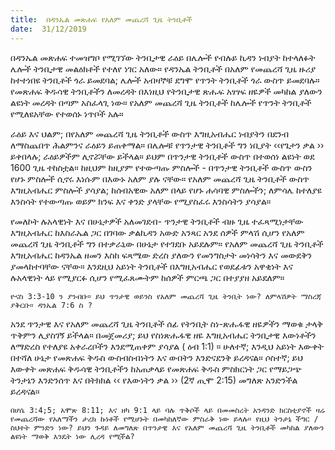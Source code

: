 ```yaml
---
title:  በዳንኤል መጽሐፍ የአለም መጨረሻ ጊዜ ትንቢቶች
date:  31/12/2019
---
```


በዳንኤል መጽሐፍ ተመዝግቦ የሚገኘው ትንቢታዊ ራዕይ በሌሎች የብሉይ ኪዳን ነብያት ከተላለፉት ሌሎች ትንቢታዊ መልዕክቶች የተለየ ነገር አለው። የዳንኤል ትንቢቶች በአለም የመጨረሻ ጊዜ ዙሪያ ከተተነበዩ ትንቢቶች ጎራ ይመደባል; ሌሎች አብዛኞቹ ደግሞ የጥንት ትንቢቶች ጎራ ውስጥ ይመደባሉ። የመጽሐፍ ቅዱሳዊ ትንቢቶችን ለመረዳት በእነዚህ የትንቢታዊ ጽሑፍ አፃፃፍ ዘዬዎች መካከል ያለውን ልዩነት መረዳት በጣም አስፈላጊ ነው። የአለም መጨረሻ ጊዜ ትንቢቶች ከሌሎች የጥንት ትንቢቶች የሚለዩአቸው የተወሰኑ ነጥቦች አሉ።

ራዕይ እና ህልም; በየአለም መጨረሻ ጊዜ ትንቢቶች ውስጥ እግዚአብሔር ነብያትን በደንብ ለማስጨበጥ ሕልምንና ራዕይን ይጠቀማል። በሌሎቹ የጥንታዊ ትንቢቶች ግን ነቢያት ‹‹የጌታን ቃል ›› ይቀበላሉ; ራዕይዎችም ሊኖሯቸው ይችላል። ይህም በጥንታዊ ትንቢቶች ውስጥ በተወሰነ ልዩነት ወደ 1600 ጊዜ ተከስቷል። ከዚህም ከዚያም የተውጣጡ ምስሎች - በጥንታዊ ትንቢቶች ውስጥ ውስን የሆኑ ምስሎች ሲኖሩ እነሱም በእውኑ አለም ያሉ ናቸው። የአለም መጨረሻ ጊዜ ትንቢቶች ውስጥ እግዚአብሔር ምስሎች ያሳያል; ከሰብአዊው አለም በላይ የሆኑ ሐሳባዊ ምስሎችን; ለምሳሌ ከተለያዩ እንስሳት የተውጣጡ ወይም ክንፍ እና ቀንድ ያላቸው የሚያስፈሩ እንስሳትን ያሳያል።

የመለኮት ሉአላዊነት እና በሁኔታዎች አለመገደብ- ጥንታዊ ትንቢቶች ብዙ ጊዜ ተፈጻሚነታቸው እግዚአብሔር ከእስራኤል ጋር በገባው ቃልኪዳን አውድ አንጻር አንደ ሰዎች ምላሽ ሲሆን የአለም መጨረሻ ጊዜ ትንቢቶች ግን በተቃራኒው በሁኔታ የተገደቡ አይደሉም። የአለም መጨረሻ ጊዜ ትንቢቶች እግዚአብሔር ከዳንኤል ዘመን እስከ ፍጻሜው ድረስ ያለውን የመንግስታት መነሳትን እና መውደቅን       ያመላከተባቸው ናቸው። እንደዚህ አይነት ትንቢቶች በእግዚአብሔር የወደፊቱን አዋቂነት እና ሉአላዊነት ላይ የሚያርፉ ሲሆን የሚፈጸሙትም ከሰዎች ምርጫ ጋር በተያያዘ አይደለም።

`ዮናስ 3:3-10 ን ያንብቡ። ይህ ጥንታዊ ወይንስ የአለም መጨረሻ ጊዜ ትንቢት ነው? ለምላሽዎት ማስረጃ ያቅርቡ። ዳንኤል 7:6 ስ ?`

አንደ ጥንታዊ እና የአለም መጨረሻ ጊዜ ትንቢቶች ሰፊ የትንቢት ስነ-ጽሑፋዊ ዘዬዎችን ማወቁ ታላቅ ጥቅምን ሊያስገኝ ይችላል። በመጀመሪያ; ይህ የስነጽሑፋዊ ዘዬ እግዚአብሔር ትንቢታዊ እውነቶችን ለማድረስ የተለያዩ አቀራረቦችን እንደሚጠቀም ያሳያል ( ዕብ 1:1) ። ሁለተኛ; እንዲህ አይነት እውቀት በተሻለ ሁኔታ የመጽሐፍ ቅዱስ ውስብስብነትን እና ውበትን እንድናደንቅ ይረዳናል። ሶስተኛ; ይህ እውቀት መጽሐፍ ቅዱሳዊ ትንቢቶችን ከአጠቃላይ የመጽሐፍ ቅዱስ ምስክርነት ጋር የማይጋጭ ትንታኔን እንድንሰጥ እና በትክክል ‹‹ የእውነትን ቃል ›› (2ኛ ጢሞ 2:15) መግለጽ አንድንችል ይረዳናል።

`በሆሴ 3:4;5; አሞጽ 8:11; እና ዘካ 9:1 ላይ ባሉ ጥቅሶች ላይ በመመስረት አንዳንድ ክርስቲያኖች ዛሬ የመጨረሻው የአለማችን ታረክ ኩነቶች የሚሆኑት በመካከለኛው ምስራቅ ነው ይላሉ። የዚህ ትንታኔ ችግር / ስህተት ምንድን ነው? ይህን ጉዳይ ለመግለጽ በጥንታዊ እና የአለም መጨረሻ ጊዜ ትንቢቶች መካከል ያለውን ልዩነት ማወቅ እንዴት ነው ሊረዳ የሚችል?`